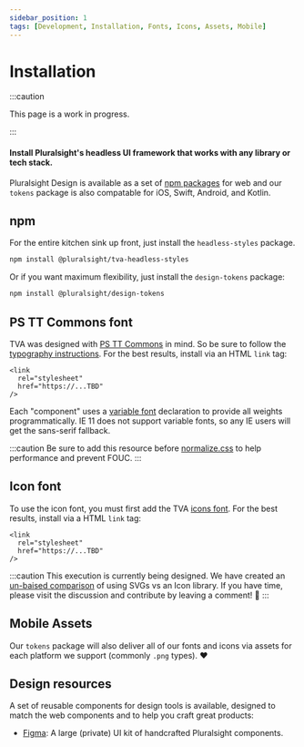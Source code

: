 ```yaml
---
sidebar_position: 1
tags: [Development, Installation, Fonts, Icons, Assets, Mobile]
---
```


# Installation

:::caution

This page is a work in progress.

:::

#### Install Pluralsight's headless UI framework that works with any library or tech stack.

Pluralsight Design is available as a set of [npm packages](https://github.com/pluralsight/tva) for web and our `tokens` package is also compatable for iOS, Swift, Android, and Kotlin.

## npm

For the entire kitchen sink up front, just install the `headless-styles` package.

```bash npm2yarn
npm install @pluralsight/tva-headless-styles
```

Or if you want maximum flexibility, just install the `design-tokens` package:

```bash npm2yarn
npm install @pluralsight/design-tokens
```

## PS TT Commons font

TVA was designed with [PS TT Commons](https://github.com/pluralsight/tva) in mind. So be sure to follow the [typography instructions](https://github.com/pluralsight/tva). For the best results, install via an HTML `link` tag:

```
<link
  rel="stylesheet"
  href="https://...TBD"
/>
```

Each "component" uses a [variable font](https://developer.mozilla.org/en-US/docs/Web/CSS/CSS_Fonts/Variable_Fonts_Guide) declaration to provide all weights programmatically. IE 11 does not support variable fonts, so any IE users will get the sans-serif fallback.

:::caution
Be sure to add this resource before [normalize.css](./usage.md#normalizecss) to help performance and prevent FOUC.
:::

## Icon font

To use the icon font, you must first add the TVA [icons font](https://github.com/pluralsight/tva). For the best results, install via a HTML `link` tag:

```
<link
  rel="stylesheet"
  href="https://...TBD"
/>
```

:::caution
This execution is currently being designed. We have created an [un-baised comparison](https://github.com/pluralsight/tva/discussions/70) of using SVGs vs an Icon library. If you have time, please visit the discussion and contribute by leaving a comment! 🎉
:::

## Mobile Assets

Our `tokens` package will also deliver all of our fonts and icons via assets for each platform we support (commonly `.png` types). :heart:

## Design resources

A set of reusable components for design tools is available, designed to match the web components and to help you craft great products:

- [Figma](https://www.figma.com/file/ZmH4XsZS5WnKeo28ylM5x1/PS-Design---Web-UI-Kit-%5BALPHA%5D?node-id=1214%3A50531): A large (private) UI kit of handcrafted Pluralsight components.
